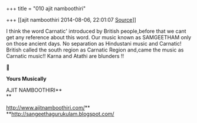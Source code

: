 +++
title = "010 ajit namboothiri"

+++
[[ajit namboothiri	2014-08-06, 22:01:07 [Source](https://groups.google.com/g/samskrita/c/5EZhm_sQmDg)]]



I think the word Carnatic' introduced by British people,before that we cant get any reference about this word. Our music known as SAMGEETHAM only on those ancient days. No separation as Hindustani music and Carnatic! British called the south region as Carnatic Region and,came the music as Carnatic music!! Karna and Atathi are blunders !!



**Yours Musically**

  

AJIT NAMBOOTHIRI**  
**

<http://www.ajitnamboothiri.com/>**  
**<http://sangeethagurukulam.blogspot.com/>  

